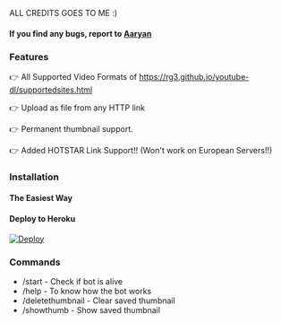 ALL CREDITS GOES TO ME :)

#### If you find any bugs, report to [Aaryan](https://telegram.dog/itzmeaaryan)

### Features

👉 All Supported Video Formats of https://rg3.github.io/youtube-dl/supportedsites.html

👉 Upload as file from any HTTP link

👉 Permanent thumbnail support.

👉 Added HOTSTAR Link Support!!  (Won't work on European Servers!!)



### Installation

#### The Easiest Way


#### Deploy to Heroku

[![Deploy](https://www.herokucdn.com/deploy/button.svg)](https://www.heroku.com/deploy?template=https://github.com/prgofficial/URLuploader-With-Hotstar)

### Commands

* /start             - Check if bot is alive
* /help              - To know how the bot works
* /deletethumbnail   - Clear saved thumbnail
* /showthumb         - Show saved thumbnail
